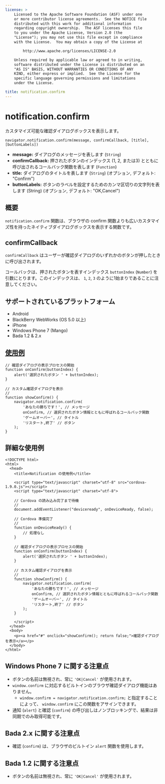```yaml
---
license: >
    Licensed to the Apache Software Foundation (ASF) under one
    or more contributor license agreements.  See the NOTICE file
    distributed with this work for additional information
    regarding copyright ownership.  The ASF licenses this file
    to you under the Apache License, Version 2.0 (the
    "License"); you may not use this file except in compliance
    with the License.  You may obtain a copy of the License at

        http://www.apache.org/licenses/LICENSE-2.0

    Unless required by applicable law or agreed to in writing,
    software distributed under the License is distributed on an
    "AS IS" BASIS, WITHOUT WARRANTIES OR CONDITIONS OF ANY
    KIND, either express or implied.  See the License for the
    specific language governing permissions and limitations
    under the License.

title: notification.confirm
---
```


notification.confirm
====================

カスタマイズ可能な確認ダイアログボックスを表示します。

    navigator.notification.confirm(message, confirmCallback, [title], [buttonLabels])

- __message:__ ダイアログのメッセージを表します (`String`)
- __confirmCallback:__ 押されたボタンのインデックス (1, 2, または3) とともに呼び出されるコールバック関数を表します (`Function`)
- __title:__ ダイアログのタイトルを表します (`String`) (オプション, デフォルト: "Confirm")
- __buttonLabels:__ ボタンのラベルを設定するためのカンマ区切りの文字列を表します (String) (オプション, デフォルト: "OK,Cancel")

概要
-----------

`notification.confirm` 関数は、ブラウザの confirm 関数よりも広いカスタマイズ性を持ったネイティブダイアログボックスを表示する関数です。

confirmCallback
---------------

`confirmCallback` はユーザーが確認ダイアログのいずれかのボタンが押したときに呼び出されます。

コールバックは、押されたボタンを表すインデックス `buttonIndex` (`Number`) を引数にとります。このインデックスは、 `1`, `2`, `3` のように1始まりであることに注意してください。


サポートされているプラットフォーム
-------------------

- Android
- BlackBerry WebWorks (OS 5.0 以上)
- iPhone
- Windows Phone 7 (Mango)
- Bada 1.2 & 2.x

[使用例](../storage/storage.opendatabase.html)
-------------

    // 確認ダイアログの表示プロセスの開始
    function onConfirm(buttonIndex) {
        alert('選択されたボタン ' + buttonIndex);
    }

    // カスタム確認ダイアログを表示
    //
    function showConfirm() {
        navigator.notification.confirm(
            'あなたの勝ちです！', // メッセージ
            onConfirm, // 選択されたボタン情報とともに呼ばれるコールバック関数
            'ゲームオーバー', // タイトル
            'リスタート,終了' // ボタン
        );
    }

詳細な使用例
------------

    <!DOCTYPE html>
    <html>
      <head>
        <title>Notification の使用例</title>

        <script type="text/javascript" charset="utf-8" src="cordova-1.9.0.js"></script>
        <script type="text/javascript" charset="utf-8">

        // Cordova の読み込み完了まで待機
        //
        document.addEventListener("deviceready", onDeviceReady, false);

        // Cordova 準備完了
        //
        function onDeviceReady() {
            // 処理なし
        }

        // 確認ダイアログの表示プロセスの開始
        function onConfirm(buttonIndex) {
            alert('選択されたボタン ' + buttonIndex);
        }

        // カスタム確認ダイアログを表示
        //
        function showConfirm() {
            navigator.notification.confirm(
                'あなたの勝ちです！', // メッセージ
                onConfirm, // 選択されたボタン情報とともに呼ばれるコールバック関数
                'ゲームオーバー', // タイトル
                'リスタート,終了' // ボタン
            );
        }

        </script>
      </head>
      <body>
        <p><a href="#" onclick="showConfirm(); return false;">確認ダイアログを表示</a></p>
      </body>
    </html>

Windows Phone 7 に関する注意点
----------------------

- ボタンの名前は無視され、常に `'OK|Cancel'` が使用されます。
- `window.confirm` に対応するビルトインのブラウザ確認ダイアログ機能はありません。
    - `window.confirm = navigator.notification.confirm;` と指定することによって、 `window.confirm` にこの関数をアサインできます。
- 通知 (`alert`) と確認 (`confirm`) の呼び出しはノンブロッキングで、結果は非同期でのみ取得可能です。

Bada 2.x に関する注意点
---------------

- 確認 (`confirm`) は、ブラウザのビルトイン `alert` 関数を使用します。

Bada 1.2 に関する注意点
---------------

- ボタンの名前は無視され、常に `'OK|Cancel'` が使用されます。
